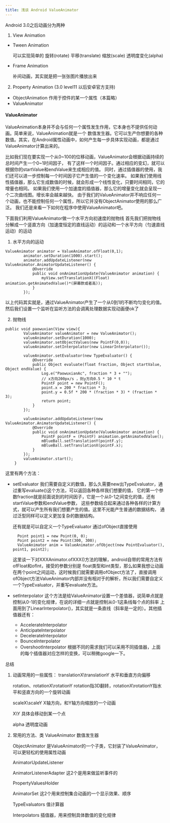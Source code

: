 ```yaml
---
title: 浅谈 Android ValueAnimator
---
```


Android 3.0之后动画分为两种
1. View Animation
  - Tween Animation

    可以实现简单的 旋转(rotate) 平移(translate) 缩放(scale) 透明度变化(alpha)
  - Frame Animation

    补间动画，其实就是把一张张图片播放出来

2. Property Animation (3.0 level11 以后安卓官方支持)
  - ObjectAnimation 作用于控件的某一个属性（本篇略）
  - ValueAnimator

#### ValueAnimator

ValueAnimation本身并不会与任何一个属性发生作用，它本身也不提供任何动画。简单来说，ValueAnimation就是一个
数值发生器。它可以生产你想要的各种数值。其实，在Android属性动画中，如何产生每一步具体实现动画，都是通过
ValueAnimator计算出来的。

比如我们现在要实现一个从0~100的位移动画，ValueAnimator会根据动画持续的总时间产生一个0~1时间因子，
有了这样一个时间因子。通过相应的变幻，就可以根据你的startValue和endValue来生成相应的值。
同时，通过插值器的使用，我们还可以进一步控制每一个时间因子它产生值的一个变化速率。
如果我们使用线性插值器，那么它生成数值的时候，就会形成一个线性变化，只要时间相同，它的增量也相同。
如果我们使用一个加速度的插值器，那么它的增量变化就会呈现一个二次曲线图。增长率会越来越快。
由于我们的ValueAnimator并不响应任何一个动画，也不能控制任何一个属性，所以它并没有ObjectAnimator使用的那么广泛。
我们还是来看一下如何在程序中使用ValueAnimator吧。

下面我们利用ValueAnimator做一个水平方向初速度的抛物线
首先我们把抛物线分解成一个竖直方向（加速度恒定的直线运动）的运动和一个水平方向（匀速直线运动）的运动
1. 水平方向的运动
```
ValueAnimator animator = ValueAnimator.ofFloat(0,1);
        animator.setDuration(1000).start();
        animator.addUpdateListener(new ValueAnimator.AnimatorUpdateListener() {
            @Override
            public void onAnimationUpdate(ValueAnimator animation) {
                myView.setTranslationX((Float) animation.getAnimatedValue()*(屏幕款或者高));
            }
        });
```
以上代码其实就是，通过ValueAnimator产生了一个从0到1的不断均匀变化的值。然后我们设置一个监听在监听方法的会调离处理数据实现动画便ok了

2. 抛物线
```
public void paowuxian(View view){
        ValueAnimator valueAnimator = new ValueAnimator();
        valueAnimator.setDuration(1000);
        valueAnimator.setObjectValues(new PointF(0,0));
        valueAnimator.setInterpolator(new LinearInterpolator());

        valueAnimator.setEvaluator(new TypeEvaluator() {
            @Override
            public Object evaluate(float fraction, Object startValue, Object endValue) {
                Log.e("PaowuxianAc", fraction * 3 + "");
                // x方向200px/s ，则y方向0.5 * 10 * t
                PointF point = new PointF();
                point.x = 200 * fraction * 3;
                point.y = 0.5f * 200 * (fraction * 3) * (fraction * 3);
                return point;
            }
        });

        valueAnimator.addUpdateListener(new ValueAnimator.AnimatorUpdateListener() {
            @Override
            public void onAnimationUpdate(ValueAnimator animation) {
                PointF pointF = (PointF) animation.getAnimatedValue();
                mBlueBall.setTranslationY(pointF.y);
                mBlueBall.setTranslationX(pointF.x);
            }
        });
        valueAnimator.start();
    }
```
这里有两个方法：
- setEvaluator
  我们需要自定义的数值，那么久需要new出TypeEvaluator，通过重写evaluate()这个方法，可以返回各种各样我们想要的值，
  它的第一个参数fraction就是前面说到的时间因子，它是一个从0-1之间变化的值，还有startValue参数和endValue参数，
  这些参数结合起来通过各种各样的计算方式，就可以产生所有我们想要产生的值。这里不光能产生普通的数据结构，
  通过泛型同样可以定义更加复杂的数据结构。

  还有就是可以自定义一个TypeEvaluator 通过ofObject直接使用
  ```
    Point point1 = new Point(0, 0);
    Point point2 = new Point(300, 300);
    ValueAnimator anim = ValueAnimator.ofObject(new PointEvaluator(), point1, point2);
  ```

  这里谈一下对XXXAnimator.ofXXX()方法的理解，android自带的常用方法有ofFloat和ofInt，接受的参数分别是
  float类型和int类型，那么如果我想让动画在两个point之间运动，这时候我们就需要调用ofObject方法了，直接调用
  ofObject方法ValueAnimator内部并没有相对于的解析，所以我们需要自定义一个TypeEvaluator，并重写evaluate方法。
- setInterpolator
  这个方法是给ValueAnimator设置一个差值器，说简单点就是控制从0-1的变化规律，在说的详细一点就是控制从0-1这条线每个点的斜率
  上面用到了LinearInterpolator()，其实就是一条直线（斜率是一定的）。其他插值器还有：
  - AccelerateInterpolator
  - AnticipateInterpolator
  - DecelerateInterpolator
  - BounceInterpolator
  - OvershootInterpolator
根据不同的需求我们可以采用不同插值器，上面的每个插值器对应怎样的变换，可以稍微google一下。

总结
1. 动画常用的一些属性：
   translationX\translationY  水平和垂直方向偏移

   rotation、rotationX\rotationY  rotation指3D翻转，rotationX\rotationY指水平和竖直方向的一个旋转动画

   scaleX\scaleY  X轴方向，和Y轴方向缩放的一个动画

   X\Y  具体会移动到某一个点

   alpha  透明度动画

2. 常用的方法、类
   ValueAnimator  数值发生器

   ObjectAnimator  是ValueAnimator的一个子类，它封装了ValueAnimator，可以更轻松的使用属性动画

   AnimatorUpdateListener

   AnimatorListenerAdapter  这2个是用来做监听事件的

   PropertyValuesHolder

   AnimatorSet  这2个用来控制集合动画的一个显示效果、顺序

   TypeEvaluators  值计算器

   Interpolators  插值器，用来控制具体数值的变化规律
